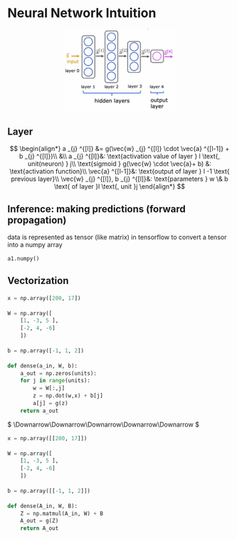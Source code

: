 # Neural Network Intuition

<div style='padding-left: 9em; padding-right: 9em'>
<img src='../../../../images/39f7a788f3ab29b95d9ecb7bfb39c9e993952385be0ffbcca770ec3c70a732af.png'>
</div>

## Layer

$$
\begin{align*}
a _{j} ^{[l]} &= g(\vec{w} _{j} ^{[l]} \cdot \vec{a} ^{[l-1]} + b _{j} ^{[l]})\\
&\\
a _{j} ^{[l]}&: \text{activation value of layer } l \text{, unit(neuron) } j\\
\text{sigmoid } g(\vec{w} \cdot \vec{a}+ b) &: \text{activation function}\\
\vec{a} ^{[l-1]}&: \text{output of layer } l -1 \text{ previous layer}\\
\vec{w} _{j} ^{[l]}, b _{j} ^{[l]}&: \text{parameters } w \& b \text{ of layer }l \text{, unit }j
\end{align*}
$$

## Inference: making predictions (forward propagation)

data is represented as tensor (like matrix) in tensorflow
to convert a tensor into a numpy array

```python
a1.numpy()
```

## Vectorization

```python
x = np.array([200, 17])

W = np.array([
    [1, -3, 5 ],
    [-2, 4, -6]
    ])

b = np.array([-1, 1, 2])

def dense(a_in, W, b):
    a_out = np.zeros(units):
    for j in range(units):
        w = W[:,j]
        z = np.dot(w,x) + b[j]
        a[j] = g(z)
    return a_out
```

$ \Downarrow\Downarrow\Downarrow\Downarrow\Downarrow $

```python
x = np.array([[200, 17]])

W = np.array([
    [1, -3, 5 ],
    [-2, 4, -6]
    ])

b = np.array([[-1, 1, 2]])

def dense(A_in, W, B):
    Z = np.matmul(A_in, W) + B
    A_out = g(Z)
    return A_out
```
